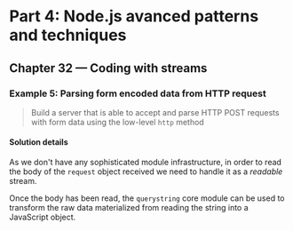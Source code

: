 # Part 4: Node.js avanced patterns and techniques
## Chapter 32 &mdash; Coding with streams
### Example 5: Parsing form encoded data from HTTP request
> Build a server that is able to accept and parse HTTP POST requests with form data using the low-level `http` method

#### Solution details

As we don't have any sophisticated module infrastructure, in order to read the body of the `request` object received we need to handle it as a *readable* stream.

Once the body has been read, the `querystring` core module can be used to transform the raw data materialized from reading the string into a JavaScript object.